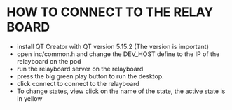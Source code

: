 # HOW TO CONNECT TO THE RELAY BOARD
- install QT Creator with QT version 5.15.2 (The version is important)
- open inc/common.h and change the DEV_HOST define to the IP of the relayboard on the pod
- run the relayboard server on the relayboard
- press the big green play button to run the desktop.
- click connect to connect to the relayboard
- To change states, view click on the name of the state, the active state is in yellow
